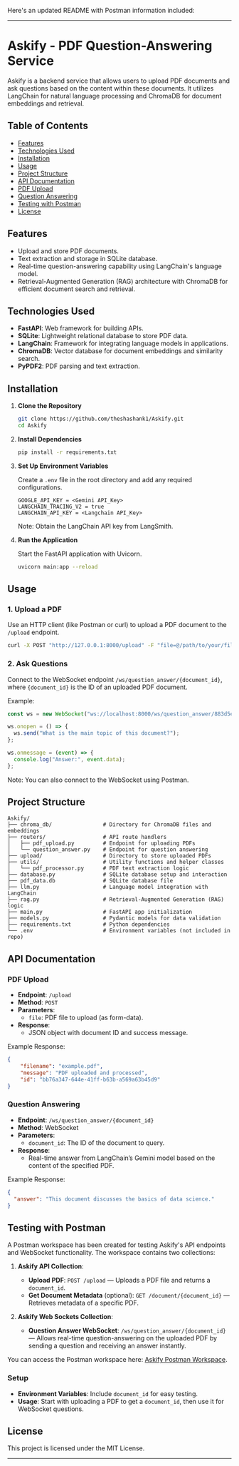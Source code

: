 Here's an updated README with Postman information included:

---

# Askify - PDF Question-Answering Service

Askify is a backend service that allows users to upload PDF documents and ask questions based on the content within these documents. It utilizes LangChain for natural language processing and ChromaDB for document embeddings and retrieval.

## Table of Contents

- [Features](#features)
- [Technologies Used](#technologies-used)
- [Installation](#installation)
- [Usage](#usage)
- [Project Structure](#project-structure)
- [API Documentation](#api-documentation)
- [PDF Upload](#pdf-upload)
- [Question Answering](#question-answering)
- [Testing with Postman](#testing-with-postman)
- [License](#license)

## Features

- Upload and store PDF documents.
- Text extraction and storage in SQLite database.
- Real-time question-answering capability using LangChain's language model.
- Retrieval-Augmented Generation (RAG) architecture with ChromaDB for efficient document search and retrieval.

## Technologies Used

- **FastAPI**: Web framework for building APIs.
- **SQLite**: Lightweight relational database to store PDF data.
- **LangChain**: Framework for integrating language models in applications.
- **ChromaDB**: Vector database for document embeddings and similarity search.
- **PyPDF2**: PDF parsing and text extraction.

## Installation

1. **Clone the Repository**

   ```bash
   git clone https://github.com/theshashank1/Askify.git
   cd Askify
   ```

2. **Install Dependencies**

   ```bash
   pip install -r requirements.txt
   ```

3. **Set Up Environment Variables**

   Create a `.env` file in the root directory and add any required configurations.
    
   ```dotenv
   GOOGLE_API_KEY = <Gemini API_Key>
   LANGCHAIN_TRACING_V2 = true
   LANGCHAIN_API_KEY = <Langchain API_Key>
   ```
   Note: Obtain the LangChain API key from LangSmith.

4. **Run the Application**

   Start the FastAPI application with Uvicorn.

   ```bash
   uvicorn main:app --reload
   ```

## Usage

### 1. Upload a PDF

   Use an HTTP client (like Postman or curl) to upload a PDF document to the `/upload` endpoint.

   ```bash
   curl -X POST "http://127.0.0.1:8000/upload" -F "file=@/path/to/your/file.pdf"
   ```

### 2. Ask Questions

   Connect to the WebSocket endpoint `/ws/question_answer/{document_id}`, where `{document_id}` is the ID of an uploaded PDF document.

   Example:

   ```javascript
   const ws = new WebSocket("ws://localhost:8000/ws/question_answer/883d5e93-d2c7-4ad8-b161-02398d24f138");

   ws.onopen = () => {
     ws.send("What is the main topic of this document?");
   };

   ws.onmessage = (event) => {
     console.log("Answer:", event.data);
   };
   ```

   Note: You can also connect to the WebSocket using Postman.

## Project Structure

```plaintext
Askify/
├── chroma_db/                # Directory for ChromaDB files and embeddings
├── routers/                  # API route handlers
│   ├── pdf_upload.py         # Endpoint for uploading PDFs
│   └── question_answer.py    # Endpoint for question answering
├── upload/                   # Directory to store uploaded PDFs
├── utils/                    # Utility functions and helper classes
│   └── pdf_processor.py      # PDF text extraction logic
├── database.py               # SQLite database setup and interaction
├── pdf_data.db               # SQLite database file
├── llm.py                    # Language model integration with LangChain
├── rag.py                    # Retrieval-Augmented Generation (RAG) logic
├── main.py                   # FastAPI app initialization
├── models.py                 # Pydantic models for data validation
├── requirements.txt          # Python dependencies
└── .env                      # Environment variables (not included in repo)
```

## API Documentation

### PDF Upload

- **Endpoint**: `/upload`
- **Method**: `POST`
- **Parameters**:
  - `file`: PDF file to upload (as form-data).
- **Response**:
  - JSON object with document ID and success message.

Example Response:
```json
{
    "filename": "example.pdf",
    "message": "PDF uploaded and processed",
    "id": "bb76a347-644e-41ff-b63b-a569a63b45d9"
}
```

### Question Answering

- **Endpoint**: `/ws/question_answer/{document_id}`
- **Method**: WebSocket
- **Parameters**:
  - `document_id`: The ID of the document to query.
- **Response**:
  - Real-time answer from LangChain’s Gemini model based on the content of the specified PDF.

Example Response:
```json
{
  "answer": "This document discusses the basics of data science."
}
```

## Testing with Postman

A Postman workspace has been created for testing Askify's API endpoints and WebSocket functionality. The workspace contains two collections:

1. **Askify API Collection**:
   - **Upload PDF**: `POST /upload` — Uploads a PDF file and returns a `document_id`.
   - **Get Document Metadata** (optional): `GET /document/{document_id}` — Retrieves metadata of a specific PDF.

2. **Askify Web Sockets Collection**:
   - **Question Answer WebSocket**: `/ws/question_answer/{document_id}` — Allows real-time question-answering on the uploaded PDF by sending a question and receiving an answer instantly.

You can access the Postman workspace here: [Askify Postman Workspace](https://www.postman.com/flight-geologist-95162013/askify).

### Setup

- **Environment Variables**: Include `document_id` for easy testing.
- **Usage**: Start with uploading a PDF to get a `document_id`, then use it for WebSocket questions.

## License

This project is licensed under the MIT License.

--- 
